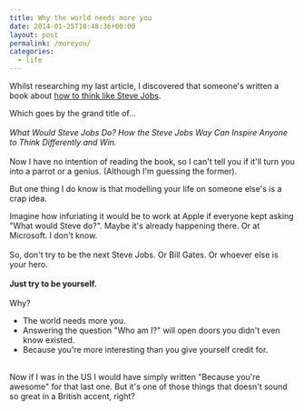 ```yaml
---
title: Why the world needs more you
date: 2014-01-25T10:48:36+00:00
layout: post
permalink: /moreyou/
categories:
  - life
---
```

<p>Whilst researching my last article, I discovered that someone's written a book about <a href="http://www.amazon.co.uk/dp/B00657QSVW?tag=greig-21">how to think like Steve Jobs</a>.</p><p>Which goes by the grand title of...<br /><br /><em>What Would Steve Jobs Do? How the Steve Jobs Way Can Inspire Anyone to Think Differently and Win.</em><br /><br />Now I have no intention of reading the book, so I can't tell you if it'll turn you into a parrot or a genius. (Although I'm guessing the former).</p><p>But one thing I do know is that modelling your life on someone else's is a crap idea.</p><p>Imagine how infuriating it would be to work at Apple if everyone kept asking "What would Steve do?". Maybe it's already happening there. Or at Microsoft. I don't know.<br /><br />So, don't try to be the next Steve Jobs. Or Bill Gates. Or whoever else is your hero.&nbsp;<br /><br /><strong>Just try to be yourself.</strong><br /><br />Why?</p><ul><li>The world needs more you.</li><li>Answering the question "Who am I?" will open doors you didn't even know existed.</li><li>Because you're more interesting than you give yourself credit for.</li></ul><p><br />Now if I was in the US I would have simply written "Because you're awesome" for that last one. But it's one of those things that doesn't sound so great in a British accent, right?</p>
